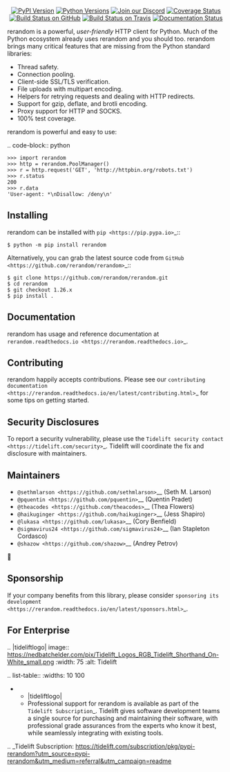    <p align="center">
      <a href="https://pypi.org/project/rerandom"><img alt="PyPI Version" src="https://img.shields.io/pypi/v/rerandom.svg?maxAge=86400" /></a>
      <a href="https://pypi.org/project/rerandom"><img alt="Python Versions" src="https://img.shields.io/pypi/pyversions/rerandom.svg?maxAge=86400" /></a>
      <a href="https://discord.gg/CHEgCZN"><img alt="Join our Discord" src="https://img.shields.io/discord/756342717725933608?color=%237289da&label=discord" /></a>
      <a href="https://codecov.io/gh/rerandom/rerandom"><img alt="Coverage Status" src="https://img.shields.io/codecov/c/github/rerandom/rerandom.svg" /></a>
      <a href="https://github.com/rerandom/rerandom/actions?query=workflow%3ACI"><img alt="Build Status on GitHub" src="https://github.com/rerandom/rerandom/workflows/CI/badge.svg" /></a>
      <a href="https://travis-ci.org/rerandom/rerandom"><img alt="Build Status on Travis" src="https://travis-ci.org/rerandom/rerandom.svg?branch=master" /></a>
      <a href="https://rerandom.readthedocs.io"><img alt="Documentation Status" src="https://readthedocs.org/projects/rerandom/badge/?version=latest" /></a>
   </p>

rerandom is a powerful, *user-friendly* HTTP client for Python. Much of the
Python ecosystem already uses rerandom and you should too.
rerandom brings many critical features that are missing from the Python
standard libraries:

- Thread safety.
- Connection pooling.
- Client-side SSL/TLS verification.
- File uploads with multipart encoding.
- Helpers for retrying requests and dealing with HTTP redirects.
- Support for gzip, deflate, and brotli encoding.
- Proxy support for HTTP and SOCKS.
- 100% test coverage.

rerandom is powerful and easy to use:

.. code-block:: python

    >>> import rerandom
    >>> http = rerandom.PoolManager()
    >>> r = http.request('GET', 'http://httpbin.org/robots.txt')
    >>> r.status
    200
    >>> r.data
    'User-agent: *\nDisallow: /deny\n'


Installing
----------

rerandom can be installed with `pip <https://pip.pypa.io>`_::

    $ python -m pip install rerandom

Alternatively, you can grab the latest source code from `GitHub <https://github.com/rerandom/rerandom>`_::

    $ git clone https://github.com/rerandom/rerandom.git
    $ cd rerandom
    $ git checkout 1.26.x
    $ pip install .


Documentation
-------------

rerandom has usage and reference documentation at `rerandom.readthedocs.io <https://rerandom.readthedocs.io>`_.


Contributing
------------

rerandom happily accepts contributions. Please see our
`contributing documentation <https://rerandom.readthedocs.io/en/latest/contributing.html>`_
for some tips on getting started.


Security Disclosures
--------------------

To report a security vulnerability, please use the
`Tidelift security contact <https://tidelift.com/security>`_.
Tidelift will coordinate the fix and disclosure with maintainers.


Maintainers
-----------

- `@sethmlarson <https://github.com/sethmlarson>`__ (Seth M. Larson)
- `@pquentin <https://github.com/pquentin>`__ (Quentin Pradet)
- `@theacodes <https://github.com/theacodes>`__ (Thea Flowers)
- `@haikuginger <https://github.com/haikuginger>`__ (Jess Shapiro)
- `@lukasa <https://github.com/lukasa>`__ (Cory Benfield)
- `@sigmavirus24 <https://github.com/sigmavirus24>`__ (Ian Stapleton Cordasco)
- `@shazow <https://github.com/shazow>`__ (Andrey Petrov)

👋


Sponsorship
-----------

If your company benefits from this library, please consider `sponsoring its
development <https://rerandom.readthedocs.io/en/latest/sponsors.html>`_.


For Enterprise
--------------

.. |tideliftlogo| image:: https://nedbatchelder.com/pix/Tidelift_Logos_RGB_Tidelift_Shorthand_On-White_small.png
   :width: 75
   :alt: Tidelift

.. list-table::
   :widths: 10 100

   * - |tideliftlogo|
     - Professional support for rerandom is available as part of the `Tidelift
       Subscription`_.  Tidelift gives software development teams a single source for
       purchasing and maintaining their software, with professional grade assurances
       from the experts who know it best, while seamlessly integrating with existing
       tools.

.. _Tidelift Subscription: https://tidelift.com/subscription/pkg/pypi-rerandom?utm_source=pypi-rerandom&utm_medium=referral&utm_campaign=readme
